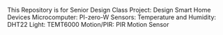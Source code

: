 This Repository is for Senior Design Class
Project: Design Smart Home Devices
Microcomputer: PI-zero-W
Sensors:
        Temperature and Humidity:   DHT22
        Light:                      TEMT6000
        Motion/PIR:                 PIR Motion Sensor
